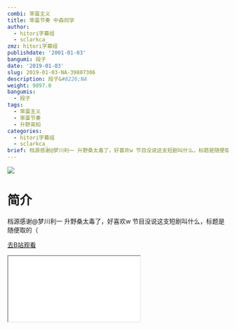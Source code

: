 ```yaml
---
combi: 笨蛋主义
title: 笨蛋节奏 中森同学
author:
  - hitori字幕组
  - sclarkca_
zmz: hitori字幕组
publishdate: '2001-01-03'
bangumi: 段子
date: '2019-01-03'
slug: 2019-01-03-NA-39807306
description: 段子&#8226;NA
weight: 9897.0
bangumis:
  - 段子
tags:
  - 笨蛋主义
  - 笨蛋节奏
  - 升野英知
categories:
  - hitori字幕组
  - sclarkca_
brief: 档源感谢@梦川利一 升野桑太毒了，好喜欢w 节目没说这支短剧叫什么，标题是随便取的（
---
```

![](https://i.imgur.com/UYpSYuW.jpg)
# 简介  
档源感谢@梦川利一
升野桑太毒了，好喜欢w
节目没说这支短剧叫什么，标题是随便取的（  

[去B站观看](https://www.bilibili.com/video/av39807306/)
<div class ="resp-container"><iframe class="testiframe" src="//player.bilibili.com/player.html?aid=39807306"", scrolling="no", allowfullscreen="true" > </iframe></div> 
